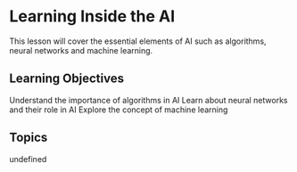 # Learning Inside the AI

This lesson will cover the essential elements of AI such as algorithms, neural networks and machine learning.

## Learning Objectives
Understand the importance of algorithms in AI
Learn about neural networks and their role in AI
Explore the concept of machine learning

## Topics
undefined